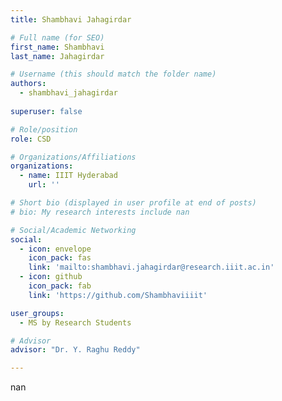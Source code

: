 ```yaml
---
title: Shambhavi Jahagirdar

# Full name (for SEO)
first_name: Shambhavi
last_name: Jahagirdar

# Username (this should match the folder name)
authors:
  - shambhavi_jahagirdar
  
superuser: false

# Role/position
role: CSD

# Organizations/Affiliations
organizations:
  - name: IIIT Hyderabad
    url: ''

# Short bio (displayed in user profile at end of posts)
# bio: My research interests include nan

# Social/Academic Networking
social:
  - icon: envelope
    icon_pack: fas
    link: 'mailto:shambhavi.jahagirdar@research.iiit.ac.in'
  - icon: github
    icon_pack: fab
    link: 'https://github.com/Shambhaviiiit'

user_groups:
  - MS by Research Students

# Advisor
advisor: "Dr. Y. Raghu Reddy"

---
```

nan
